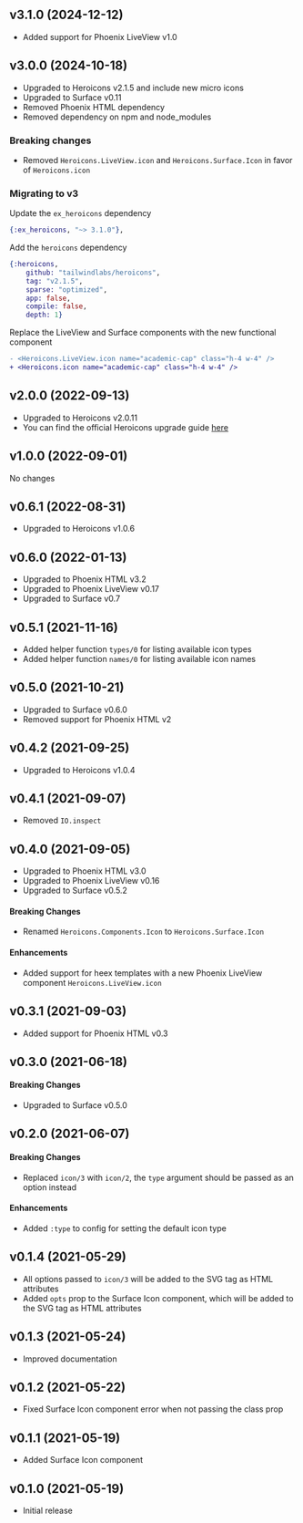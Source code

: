 ## v3.1.0 (2024-12-12)

- Added support for Phoenix LiveView v1.0

## v3.0.0 (2024-10-18)

- Upgraded to Heroicons v2.1.5 and include new micro icons
- Upgraded to Surface v0.11
- Removed Phoenix HTML dependency
- Removed dependency on npm and node_modules

### Breaking changes

- Removed `Heroicons.LiveView.icon` and `Heroicons.Surface.Icon` in favor of `Heroicons.icon`

### Migrating to v3

Update the `ex_heroicons` dependency

```elixir
{:ex_heroicons, "~> 3.1.0"},
```

Add the `heroicons` dependency

```elixir
{:heroicons,
    github: "tailwindlabs/heroicons",
    tag: "v2.1.5",
    sparse: "optimized",
    app: false,
    compile: false,
    depth: 1}
```

Replace the LiveView and Surface components with the new functional component

```diff
- <Heroicons.LiveView.icon name="academic-cap" class="h-4 w-4" />
+ <Heroicons.icon name="academic-cap" class="h-4 w-4" />
```

## v2.0.0 (2022-09-13)

- Upgraded to Heroicons v2.0.11
- You can find the official Heroicons upgrade guide [here](https://github.com/tailwindlabs/heroicons/releases/tag/v2.0.0)

## v1.0.0 (2022-09-01)

No changes

## v0.6.1 (2022-08-31)

- Upgraded to Heroicons v1.0.6

## v0.6.0 (2022-01-13)

- Upgraded to Phoenix HTML v3.2
- Upgraded to Phoenix LiveView v0.17
- Upgraded to Surface v0.7

## v0.5.1 (2021-11-16)

- Added helper function `types/0` for listing available icon types
- Added helper function `names/0` for listing available icon names

## v0.5.0 (2021-10-21)

- Upgraded to Surface v0.6.0
- Removed support for Phoenix HTML v2

## v0.4.2 (2021-09-25)

- Upgraded to Heroicons v1.0.4

## v0.4.1 (2021-09-07)

- Removed `IO.inspect`

## v0.4.0 (2021-09-05)

- Upgraded to Phoenix HTML v3.0
- Upgraded to Phoenix LiveView v0.16
- Upgraded to Surface v0.5.2

#### Breaking Changes

- Renamed `Heroicons.Components.Icon` to `Heroicons.Surface.Icon`

#### Enhancements

- Added support for heex templates with a new Phoenix LiveView component `Heroicons.LiveView.icon`

## v0.3.1 (2021-09-03)

- Added support for Phoenix HTML v0.3

## v0.3.0 (2021-06-18)

#### Breaking Changes

- Upgraded to Surface v0.5.0

## v0.2.0 (2021-06-07)

#### Breaking Changes

- Replaced `icon/3` with `icon/2`, the `type` argument should be passed as an option instead

#### Enhancements

- Added `:type` to config for setting the default icon type

## v0.1.4 (2021-05-29)

- All options passed to `icon/3` will be added to the SVG tag as HTML attributes
- Added `opts` prop to the Surface Icon component, which will be added to the SVG tag as HTML attributes

## v0.1.3 (2021-05-24)

- Improved documentation

## v0.1.2 (2021-05-22)

- Fixed Surface Icon component error when not passing the class prop

## v0.1.1 (2021-05-19)

- Added Surface Icon component

## v0.1.0 (2021-05-19)

- Initial release
